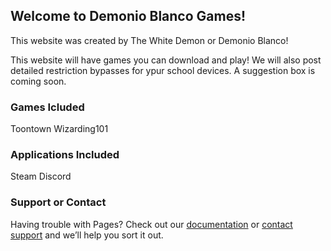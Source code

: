 ## Welcome to Demonio Blanco Games!

This website was created by The White Demon or Demonio Blanco!

This website will have games you can download and play! We will also post detailed restriction bypasses for ypur school devices. A suggestion box is coming soon.

### Games Icluded

Toontown
Wizarding101



### Applications Included

Steam
Discord

### Support or Contact

Having trouble with Pages? Check out our [documentation](https://help.github.com/categories/github-pages-basics/) or [contact support](https://github.com/contact) and we’ll help you sort it out.
